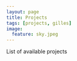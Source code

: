 ```yaml
---
layout: page
title: Projects
tags: [projects, gilles]
image:
  feature: sky.jpeg
---
```


List of available projects